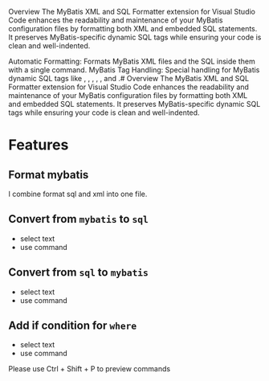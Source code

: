 Overview
The MyBatis XML and SQL Formatter extension for Visual Studio Code enhances the readability and maintenance of your MyBatis configuration files by formatting both XML and embedded SQL statements. It preserves MyBatis-specific dynamic SQL tags while ensuring your code is clean and well-indented.

Automatic Formatting: Formats MyBatis XML files and the SQL inside them with a single command.
MyBatis Tag Handling: Special handling for MyBatis dynamic SQL tags like <if>, <choose>, <when>, <otherwise>, <foreach>, and <where>.# Overview
The MyBatis XML and SQL Formatter extension for Visual Studio Code enhances the readability and maintenance of your MyBatis configuration files by formatting both XML and embedded SQL statements. It preserves MyBatis-specific dynamic SQL tags while ensuring your code is clean and well-indented.

# Features

## Format mybatis
I combine format sql and xml into one file.
## Convert from `mybatis` to `sql`
- select text 
- use command
## Convert from `sql` to `mybatis`
- select text 
- use command

## Add if condition for `where`
- select text 
- use command

Please use Ctrl + Shift + P to preview commands
